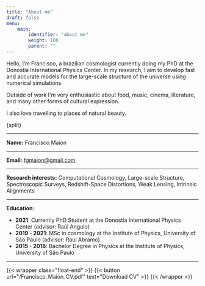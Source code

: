 ```yaml
---
title: "About me"
draft: false
menu:
    main:
        identifier: "about me"
        weight: 100
        parent: ""
---
```


Hello, I’m Francisco, a brazilian cosmologist currently doing my PhD at the Donostia International Physics Center. In my research, I aim to develop fast and accurate models for the large-scale structure of the universe using numerical simulations. 

 Outside of work I'm very enthusiastic about food, music, cinema, literature, and many other forms of cultural expression.

I also love travelling to places of natural beauty. 

{split}
____
**Name:** Francisco Maion
____
**Email:** fgmaion@gmail.com
____
**Research interests:** Computational Cosmology, Large-scale Structure, Spectroscopic Surveys, Redshift-Space Distortions, Weak Lensing, Intrinsic Alignments
____
**Education:**
- **2021**: Currently PhD Student at the Donostia International Physics Center (advisor: Raúl Angulo)
- **2019 - 2021**: MSc in cosmology at the Institute of Physics, University of São Paulo (advisor: Raul Abramo)
- **2015 - 2018**: Bachelor Degree in Physics at the Institute of Physics, University of São Paulo
____

{{< wrapper class="float-end" >}}
{{< button url="/Francisco_Maion_CV.pdf" text="Download CV" >}}
{{< /wrapper >}}


